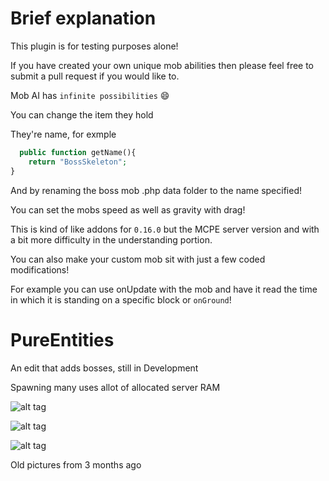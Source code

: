 # Brief explanation

This plugin is for testing purposes alone!

If you have created your own unique mob abilities then please feel free to submit a pull request if you would like to.

Mob AI has ```infinite possibilities``` :smile:

You can change the item they hold

They're name, for exmple

```php
  public function getName(){
    return "BossSkeleton";
}
```

And by renaming the boss mob .php data folder to the name specified!

You can set the mobs speed as well as gravity with drag!

This is kind of like addons for ```0.16.0``` but the MCPE server version and with a bit more difficulty in the understanding portion.

You can also make your custom mob sit with just a few coded modifications!

For example you can use onUpdate with the mob and have it read the time in which it is standing on a specific block or  ```onGround```!

# PureEntities


An edit that adds bosses, still in Development


Spawning many uses allot of allocated server RAM

![alt tag](https://cloud.githubusercontent.com/assets/15986189/17060171/c2e1e8f8-4ff6-11e6-9b51-9d0e3136d869.png)


![alt tag](https://cloud.githubusercontent.com/assets/15986189/17060175/c74bf4ba-4ff6-11e6-8318-1d2d0c895728.png)

![alt tag](https://cloud.githubusercontent.com/assets/15986189/17060623/d3ef896e-4ff8-11e6-98b3-c20dad540145.png)

Old pictures from 3 months ago
